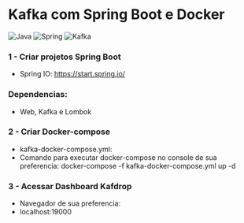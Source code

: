 # Kafka com Spring Boot e Docker

![Java](https://img.shields.io/badge/java-%23ED8B00.svg?style=for-the-badge&logo=openjdk&logoColor=white)
![Spring](https://img.shields.io/badge/spring-%236DB33F.svg?style=for-the-badge&logo=spring&logoColor=white)
![Kafka](https://img.shields.io/badge/kafka-4d4c4b.svg?style=for-the-badge&logo=kafka&logoColor=white)

### 1 - Criar projetos Spring Boot
   - Spring IO:  https://start.spring.io/
  
###   Dependencias:
   - Web, Kafka e Lombok
### 2 - Criar Docker-compose
 - kafka-docker-compose.yml: 
 - Comando para executar docker-compose no console de sua preferencia:
  docker-compose -f kafka-docker-compose.yml up -d
### 3 - Acessar Dashboard Kafdrop
 - Navegador de sua preferencia:
 - localhost:19000
